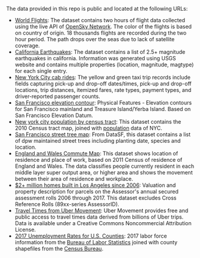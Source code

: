 The data provided in this repo is public and located at the following URLs:
- [World Flights](https://raw.githubusercontent.com/uber-web/kepler.gl-data/master/world_flights/world_flights_soei4h.json): The dataset contains two hours of flight data collected using the live API of [OpenSky Network](https://opensky-network.org). The color of the flights is based on country of origin. 18 thousands flights are recorded during the two hour period. The path drops over the seas due to lack of satellite coverage.
- [California Earthquakes](https://earthquake.usgs.gov/data/data.php): The dataset contains a list of 2.5+ magnitude earthquakes in california. Information was generated using USGS website and contains multiple properties (location, magnitude, magtype) for each single entry.
- [New York City cab rides](http://www.nyc.gov/html/tlc/html/about/trip_record_data.shtml): The yellow and green taxi trip records include fields capturing pick-up and drop-off dates/times, pick-up and drop-off locations, trip distances, itemized fares, rate types, payment types, and driver-reported passenger counts.
- [San Francisco elevation contour](https://data.sfgov.org/Energy-and-Environment/Elevation-Contours/rnbg-2qxw/data): Physical Features - Elevation contours for San Francisco mainland and Treasure Island/Yerba Island. Based on San Francisco Elevation Datum.
- [New york city population by census tract](https://data.cityofnewyork.us/City-Government/2010-Census-Tracts/fxpq-c8ku/data): This dataset contains the 2010 Census tract map, joined with [population](https://data.cityofnewyork.us/City-Government/New-York-City-Population-By-Census-Tracts/37cg-gxjd) data of NYC.
- [San Francisco street tree map](https://data.sfgov.org/City-Infrastructure/Street-Tree-List/tkzw-k3nq/data): From DataSF, this dataset contains a list of dpw maintained street trees including planting date, species and location.
- [England and Wales Commute Map](https://www.nomisweb.co.uk/query/construct/submit.asp?forward=yes&menuopt=201&subcomp=): This dataset shows location of residence and place of work, based on 2011 Census of residence of England and Wales. The data classifies people currently resident in each middle layer super output area, or higher area and shows the movement between their area of residence and workplace.
- [$2+ million homes built in Los Angeles since 2006](https://data.lacounty.gov/Parcel-/Assessor-Parcels-Data-2006-thru-2017/9trm-uz8i): Valuation and property description for parcels on the Assessor's annual secured assessment rolls 2006 through 2017. This dataset excludes Cross Reference Rolls (89xx-series AssessorID).
- [Travel Times from Uber Movement](https://movement.uber.com): Uber Movement provides free and public access to travel times data derived from billions of Uber trips. Data is available under a Creative Commons Noncommercial Attribution License.
- [2017 Unemployment Rates for U.S. Counties](https://www.bls.gov/lau/#tables): 2017 labor force information from the [Bureau of Labor Statistics](https://www.bls.gov/lau/#tables) joined with county shapefiles from the [Census Bureau](https://www.census.gov/geo/maps-data/data/cbf/cbf_counties.html).
